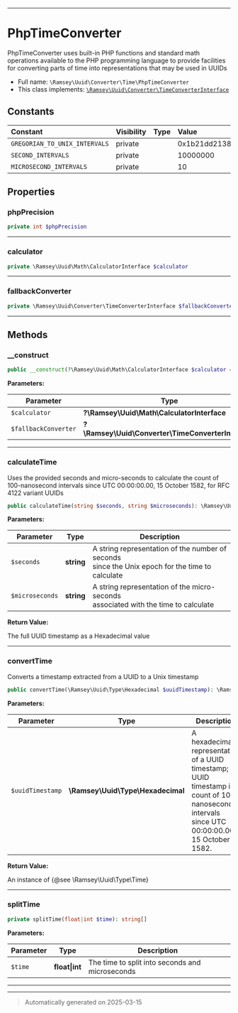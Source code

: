 ***

# PhpTimeConverter

PhpTimeConverter uses built-in PHP functions and standard math operations
available to the PHP programming language to provide facilities for
converting parts of time into representations that may be used in UUIDs



* Full name: `\Ramsey\Uuid\Converter\Time\PhpTimeConverter`
* This class implements:
[`\Ramsey\Uuid\Converter\TimeConverterInterface`](../TimeConverterInterface.md)


## Constants

| Constant | Visibility | Type | Value |
|:---------|:-----------|:-----|:------|
|`GREGORIAN_TO_UNIX_INTERVALS`|private| |0x1b21dd213814000|
|`SECOND_INTERVALS`|private| |10000000|
|`MICROSECOND_INTERVALS`|private| |10|

## Properties


### phpPrecision



```php
private int $phpPrecision
```






***

### calculator



```php
private \Ramsey\Uuid\Math\CalculatorInterface $calculator
```






***

### fallbackConverter



```php
private \Ramsey\Uuid\Converter\TimeConverterInterface $fallbackConverter
```






***

## Methods


### __construct



```php
public __construct(?\Ramsey\Uuid\Math\CalculatorInterface $calculator = null, ?\Ramsey\Uuid\Converter\TimeConverterInterface $fallbackConverter = null): mixed
```








**Parameters:**

| Parameter | Type | Description |
|-----------|------|-------------|
| `$calculator` | **?\Ramsey\Uuid\Math\CalculatorInterface** |  |
| `$fallbackConverter` | **?\Ramsey\Uuid\Converter\TimeConverterInterface** |  |





***

### calculateTime

Uses the provided seconds and micro-seconds to calculate the count of
100-nanosecond intervals since UTC 00:00:00.00, 15 October 1582, for
RFC 4122 variant UUIDs

```php
public calculateTime(string $seconds, string $microseconds): \Ramsey\Uuid\Type\Hexadecimal
```








**Parameters:**

| Parameter | Type | Description |
|-----------|------|-------------|
| `$seconds` | **string** | A string representation of the number of seconds<br />since the Unix epoch for the time to calculate |
| `$microseconds` | **string** | A string representation of the micro-seconds<br />associated with the time to calculate |


**Return Value:**

The full UUID timestamp as a Hexadecimal value




***

### convertTime

Converts a timestamp extracted from a UUID to a Unix timestamp

```php
public convertTime(\Ramsey\Uuid\Type\Hexadecimal $uuidTimestamp): \Ramsey\Uuid\Type\Time
```








**Parameters:**

| Parameter | Type | Description |
|-----------|------|-------------|
| `$uuidTimestamp` | **\Ramsey\Uuid\Type\Hexadecimal** | A hexadecimal representation of a UUID<br />timestamp; a UUID timestamp is a count of 100-nanosecond intervals<br />since UTC 00:00:00.00, 15 October 1582. |


**Return Value:**

An instance of {@see \Ramsey\Uuid\Type\Time}




***

### splitTime



```php
private splitTime(float|int $time): string[]
```








**Parameters:**

| Parameter | Type | Description |
|-----------|------|-------------|
| `$time` | **float&#124;int** | The time to split into seconds and microseconds |





***


***
> Automatically generated on 2025-03-15
